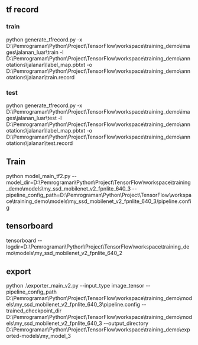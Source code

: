 ## tf record

### train
python generate_tfrecord.py -x D:\Pemrograman\Python\Project\TensorFlow\workspace\training_demo\images\jalanan_luar\train -l D:\Pemrograman\Python\Project\TensorFlow\workspace\training_demo\annotations\jalanan\label_map.pbtxt -o D:\Pemrograman\Python\Project\TensorFlow\workspace\training_demo\annotations\jalanan\train.record

### test
python generate_tfrecord.py -x D:\Pemrograman\Python\Project\TensorFlow\workspace\training_demo\images\jalanan_luar\test -l D:\Pemrograman\Python\Project\TensorFlow\workspace\training_demo\annotations\jalanan\label_map.pbtxt -o D:\Pemrograman\Python\Project\TensorFlow\workspace\training_demo\annotations\jalanan\test.record

## Train

python model_main_tf2.py --model_dir=D:\Pemrograman\Python\Project\TensorFlow\workspace\training_demo\models\my_ssd_mobilenet_v2_fpnlite_640_3 --pipeline_config_path=D:\Pemrograman\Python\Project\TensorFlow\workspace\training_demo\models\my_ssd_mobilenet_v2_fpnlite_640_3/pipeline.config

## tensorboard
tensorboard --logdir=D:\Pemrograman\Python\Project\TensorFlow\workspace\training_demo\models\my_ssd_mobilenet_v2_fpnlite_640_2

## export
python .\exporter_main_v2.py --input_type image_tensor --pipeline_config_path D:\Pemrograman\Python\Project\TensorFlow\workspace\training_demo\models\my_ssd_mobilenet_v2_fpnlite_640_3\pipeline.config --trained_checkpoint_dir D:\Pemrograman\Python\Project\TensorFlow\workspace\training_demo\models\my_ssd_mobilenet_v2_fpnlite_640_3 --output_directory D:\Pemrograman\Python\Project\TensorFlow\workspace\training_demo\exported-models\my_model_3